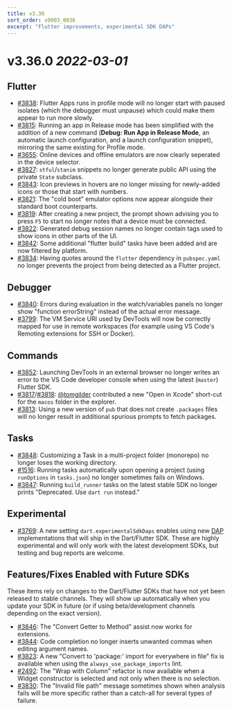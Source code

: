```yaml
---
title: v3.36
sort_order: v0003_0036
excerpt: "Flutter improvements, experimental SDK DAPs"
---
```


# v3.36.0 *2022-03-01*

## Flutter

- [#3838](https://github.com/Dart-Code/Dart-Code/issues/3838): Flutter Apps runs in profile mode will no longer start with paused isolates (which the debugger must unpause) which could make them appear to run more slowly.
- [#3815](https://github.com/Dart-Code/Dart-Code/issues/3815): Running an app in Release mode has been simplified with the addition of a new command (**Debug: Run App in Release Mode**, an automatic launch configuration, and a launch configuration snippet), mirroring the same existing for Profile mode.
- [#3655](https://github.com/Dart-Code/Dart-Code/issues/3655): Online devices and offline emulators are now clearly seperated in the device selector.
- [#3827](https://github.com/Dart-Code/Dart-Code/issues/3827): `stful`/`stanim` snippets no longer generate public API using the private `State` subclass.
- [#3843](https://github.com/Dart-Code/Dart-Code/issues/3843): Icon previews in hovers are no longer missing for newly-added icons or those that start with numbers.
- [#3821](https://github.com/Dart-Code/Dart-Code/issues/3821): The "cold boot" emulator options now appear alongside their standard boot counterparts.
- [#3819](https://github.com/Dart-Code/Dart-Code/issues/3819): After creating a new project, the prompt shown advising you to press `F5` to start no longer notes that a device must be connected.
- [#3822](https://github.com/Dart-Code/Dart-Code/issues/3822): Generated debug session names no longer contain tags used to show icons in other parts of the UI.
- [#3842](https://github.com/Dart-Code/Dart-Code/issues/3842): Some additional "flutter build" tasks have been added and are now filtered by platform.
- [#3834](https://github.com/Dart-Code/Dart-Code/issues/3834): Having quotes around the `flutter` dependency in `pubspec.yaml` no longer prevents the project from being detected as a Flutter project.

## Debugger

- [#3840](https://github.com/Dart-Code/Dart-Code/issues/3840): Errors during evaluation in the watch/variables panels no longer show "function errorString" instead of the actual error message.
- [#3799](https://github.com/Dart-Code/Dart-Code/issues/3799): The VM Service URI used by DevTools will now be correctly mapped for use in remote workspaces (for example using VS Code's Remoting extensions for SSH or Docker).

## Commands

- [#3852](https://github.com/Dart-Code/Dart-Code/issues/3852): Launching DevTools in an external browser no longer writes an error to the VS Code developer console when using the latest (`master`) Flutter SDK.
- [#3817](https://github.com/Dart-Code/Dart-Code/issues/3817)/[#3818](https://github.com/Dart-Code/Dart-Code/issues/3818): [@tomgilder](https://github.com/tomgilder) contributed a new "Open in Xcode" short-cut for the `macos` folder in the explorer.
- [#3813](https://github.com/Dart-Code/Dart-Code/issues/3813): Using a new version of `pub` that does not create `.packages` files will no longer result in additional spurious prompts to fetch packages.

## Tasks

- [#3848](https://github.com/Dart-Code/Dart-Code/issues/3848): Customizing a Task in a multi-project folder (monorepo) no longer loses the working directory.
- [#1516](https://github.com/Dart-Code/Dart-Code/issues/1516): Running tasks automatically upon opening a project (using `runOptions` in `tasks.json`) no longer sometimes fails on Windows.
- [#3847](https://github.com/Dart-Code/Dart-Code/issues/3847): Running `build_runner` tasks on the latest stable SDK no longer prints "Deprecated. Use `dart run` instead."

## Experimental

- [#3769](https://github.com/Dart-Code/Dart-Code/issues/3769): A new setting `dart.experimentalSdkDaps` enables using new [DAP](https://microsoft.github.io/debug-adapter-protocol/) implementations that will ship in the Dart/Flutter SDK. These are highly experimental and will only work with the latest development SDKs, but testing and bug reports are welcome.

## Features/Fixes Enabled with Future SDKs

These items rely on changes to the Dart/Flutter SDKs that have not yet been released to stable channels. They will show up automatically when you update your SDK in future (or if using beta/development channels depending on the exact version).

- [#3846](https://github.com/Dart-Code/Dart-Code/issues/3846): The "Convert Getter to Method" assist now works for extensions.
- [#3844](https://github.com/Dart-Code/Dart-Code/issues/3844): Code completion no longer inserts unwanted commas when editing argument names.
- [#3823](https://github.com/Dart-Code/Dart-Code/issues/3823): A new "Convert to 'package:' import for everywhere in file" fix is available when using the `always_use_package_imports` lint.
- [#2492](https://github.com/Dart-Code/Dart-Code/issues/2492): The "Wrap with Column" refactor is now available when a Widget constructor is selected and not only when there is no selection.
- [#3830](https://github.com/Dart-Code/Dart-Code/issues/3830): The "Invalid file path" message sometimes shown when analysis fails will be more specific rather than a catch-all for several types of failure.

